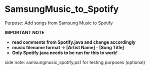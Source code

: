 # SamsungMusic_to_Spotify
Purpose: Add songs from Samsung Music to Spotify

**IMPORTANT NOTE**
- **read comments from Spotify.java and change accordingly** <br />
- **music filename format -> [Artist Name] - [Song Title]** <br />
- **Only Spotify.java needs to be run for this to work!** 

side note: samsungmusic_spotify.ps1 for testing purposes (optional)
